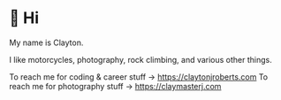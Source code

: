 # 👋 Hi

My name is Clayton.

I like motorcycles, photography, rock climbing, and various other things.

To reach me for coding & career stuff -> <https://claytonjroberts.com>
To reach me for photography stuff -> <https://claymasterj.com>

<!---
ClaymasterJ/ClaymasterJ is a ✨ special ✨ repository because its `README.md` (this file) appears on your GitHub profile.
You can click the Preview link to take a look at your changes.
--->
